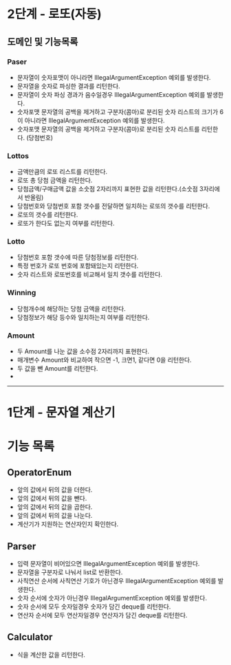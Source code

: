 # 2단계 - 로또(자동)

## 도메인 및 기능목록

### Paser
- 문자열이 숫자포맷이 아니라면 IllegalArgumentException 예외를 발생한다.
- 문자열을 숫자로 파싱한 결과를 리턴한다.
- 문자열이 숫자 파싱 경과가 음수일경우 IllegalArgumentException 예외를 발생한다.
- 숫자포맷 문자열의 공백을 제거하고 구분자(콤마)로 분리된 숫자 리스트의 크기가 6이 아니라면 IllegalArgumentException 예외를 발생한다.
- 숫자포맷 문자열의 공백을 제거하고 구분자(콤마)로 분리된 숫자 리스트를 리턴한다. (당첨번호)

### Lottos
- 금액만큼의 로또 리스트를 리턴한다.
- 로또 총 당첨 금액을 리턴한다.
- 당첨금액/구매금액 값을 소숫점 2자리까지 표현한 값을 리턴한다.(소숫점 3자리에서 반올림)
- 당첨번호와 당첨번호 포함 갯수를 전달하면 일치하는 로또의 갯수를 리턴한다.
- 로또의 갯수를 리턴한다.
- 로또가 한다도 없는지 여부를 리턴한다.

### Lotto
- 당첨번호 포함 갯수에 따른 당첨정보를 리턴한다.
- 특정 번호가 로또 번호에 포함돼있는지 리턴한다.
- 숫자 리스트와 로또번호를 비교해서 일치 갯수를 리턴한다.

### Winning
- 당첨개수에 해당하는 당첨 금액을 리턴한다.
- 당첨정보가 해당 등수와 일치하는지 여부를 리턴한다.

### Amount
- 두 Amount를 나눈 값을 소수점 2자리까지 표현한다.
- 매개변수 Amount와 비교하여 작으면 -1, 크면1, 같다면 0을 리턴한다.
- 두 값을 뺀 Amount를 리턴한다.
- 
---------

# 1단계 - 문자열 계산기

# 기능 목록
## OperatorEnum
- 앞의 값에서 뒤의 값을 더한다.
- 앞의 값에서 뒤의 값을 뺀다.
- 앞의 값에서 뒤의 값을 곱한다.
- 앞의 값에서 뒤의 값을 나눈다.
- 계산기가 지원하는 연산자인지 확인한다.

## Parser
- 입력 문자열이 비어있으면 IllegalArgumentException 예외를 발생한다.
- 문자열을 구분자로 나눠서 list로 반환한다.
- 사칙연산 순서에 사칙연산 기호가 아닌경우 IllegalArgumentException 예외를 발생한다.
- 숫자 순서에 숫자가 아닌경우 IllegalArgumentException 예외를 발생한다.
- 숫자 순서에 모두 숫자일경우 숫자가 담긴 deque를 리턴한다.
- 연산자 순서에 모두 연산자일경우 연산자가 담긴 deque를 리턴한다.

## Calculator
- 식을 계산한 값을 리턴한다.